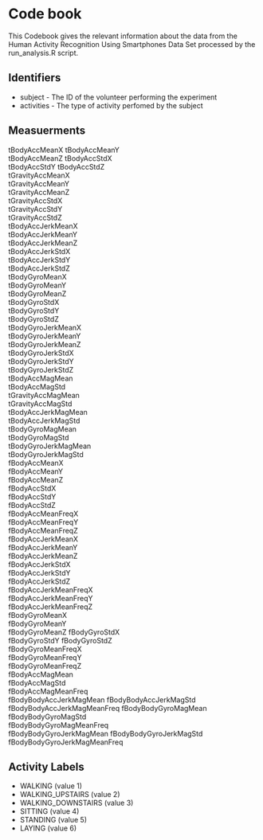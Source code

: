 # Code book

This Codebook gives the relevant information about the data from the Human Activity Recognition Using Smartphones Data Set processed by the run_analysis.R script.

## Identifiers

* subject - The ID of the volunteer performing the experiment
* activities - The type of activity perfomed by the subject

## Measuerments

tBodyAccMeanX 
tBodyAccMeanY               
tBodyAccMeanZ
tBodyAccStdX                
tBodyAccStdY
tBodyAccStdZ                
tGravityAccMeanX        
tGravityAccMeanY            
tGravityAccMeanZ      
tGravityAccStdX             
tGravityAccStdY       
tGravityAccStdZ             
tBodyAccJerkMeanX     
tBodyAccJerkMeanY           
tBodyAccJerkMeanZ     
tBodyAccJerkStdX            
tBodyAccJerkStdY       
tBodyAccJerkStdZ            
tBodyGyroMeanX        
tBodyGyroMeanY              
tBodyGyroMeanZ      
tBodyGyroStdX               
tBodyGyroStdY        
tBodyGyroStdZ               
tBodyGyroJerkMeanX   
tBodyGyroJerkMeanY          
tBodyGyroJerkMeanZ   
tBodyGyroJerkStdX           
tBodyGyroJerkStdY    
tBodyGyroJerkStdZ           
tBodyAccMagMean       
tBodyAccMagStd              
tGravityAccMagMean    
tGravityAccMagStd           
tBodyAccJerkMagMean   
tBodyAccJerkMagStd          
tBodyGyroMagMean    
tBodyGyroMagStd             
tBodyGyroJerkMagMean      
tBodyGyroJerkMagStd         
fBodyAccMeanX          
fBodyAccMeanY               
fBodyAccMeanZ          
fBodyAccStdX                
fBodyAccStdY           
fBodyAccStdZ                
fBodyAccMeanFreqX       
fBodyAccMeanFreqY           
fBodyAccMeanFreqZ      
fBodyAccJerkMeanX           
fBodyAccJerkMeanY      
fBodyAccJerkMeanZ           
fBodyAccJerkStdX      
fBodyAccJerkStdY            
fBodyAccJerkStdZ       
fBodyAccJerkMeanFreqX       
fBodyAccJerkMeanFreqY   
fBodyAccJerkMeanFreqZ       
fBodyGyroMeanX            
fBodyGyroMeanY              
fBodyGyroMeanZ
fBodyGyroStdX               
fBodyGyroStdY 
fBodyGyroStdZ               
fBodyGyroMeanFreqX  
fBodyGyroMeanFreqY          
fBodyGyroMeanFreqZ  
fBodyAccMagMean             
fBodyAccMagStd   
fBodyAccMagMeanFreq         
fBodyBodyAccJerkMagMean 
fBodyBodyAccJerkMagStd      
fBodyBodyAccJerkMagMeanFreq
fBodyBodyGyroMagMean        
fBodyBodyGyroMagStd   
fBodyBodyGyroMagMeanFreq    
fBodyBodyGyroJerkMagMean
fBodyBodyGyroJerkMagStd     
fBodyBodyGyroJerkMagMeanFreq

## Activity Labels

* WALKING (value 1)
* WALKING_UPSTAIRS (value 2)
* WALKING_DOWNSTAIRS (value 3)
* SITTING (value 4)
* STANDING (value 5)
* LAYING (value 6)

